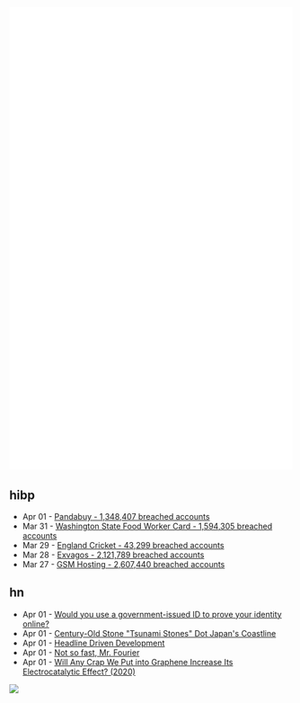 ![Metrics](https://raw.githubusercontent.com/phixion/phixion/master/metrics.svg)

## hibp

<!--
for https://github.com/phixion/phixion/blob/main/.github/workflows/feeds.yml
-->
<!--START_SECTION:haveibeenpwnd-->
- Apr 01 - [Pandabuy - 1,348,407 breached accounts](https://haveibeenpwned.com/PwnedWebsites#Pandabuy)
- Mar 31 - [Washington State Food Worker Card - 1,594,305 breached accounts](https://haveibeenpwned.com/PwnedWebsites#WashingtonStateFoodWorkerCard)
- Mar 29 - [England Cricket - 43,299 breached accounts](https://haveibeenpwned.com/PwnedWebsites#ECB)
- Mar 28 - [Exvagos - 2,121,789 breached accounts](https://haveibeenpwned.com/PwnedWebsites#Exvagos)
- Mar 27 - [GSM Hosting - 2,607,440 breached accounts](https://haveibeenpwned.com/PwnedWebsites#GSMHosting)
<!--END_SECTION:haveibeenpwnd-->

## hn

<!--
for https://github.com/phixion/phixion/blob/main/.github/workflows/feeds.yml
-->
<!--START_SECTION:hn-->
- Apr 01 - [Would you use a government-issued ID to prove your identity online?](https://www.abc.net.au/news/2024-04-01/government-backed-digital-id-passes-senate/103653648)
- Apr 01 - [Century-Old Stone "Tsunami Stones" Dot Japan's Coastline](https://www.smithsonianmag.com/smart-news/century-old-warnings-against-tsunamis-dot-japans-coastline-180956448/)
- Apr 01 - [Headline Driven Development](https://www.spakhm.com/headline-development)
- Apr 01 - [Not so fast, Mr. Fourier](https://lcamtuf.substack.com/p/not-so-fast-mr-fourier)
- Apr 01 - [Will Any Crap We Put into Graphene Increase Its Electrocatalytic Effect? (2020)](https://pubs.acs.org/doi/pdf/10.1021/acsnano.9b00184)
<!--END_SECTION:hn-->

<!--
for https://yhype.me
-->
![](https://hit.yhype.me/github/profile?user_id=13013670)
